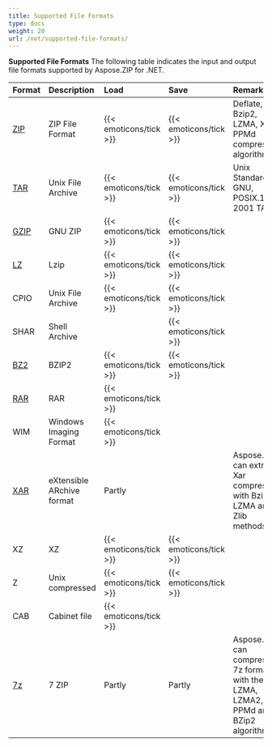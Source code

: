 ```yaml
---
title: Supported File Formats
type: docs
weight: 20
url: /net/supported-file-formats/
---
```


**Supported File Formats**
The following table indicates the input and output file formats supported by Aspose.ZIP for .NET.

|**Format**|**Description**|**Load**|**Save**|**Remarks**|
| :- | :- | :- | :- | :- |
|[ZIP](https://docs.fileformat.com/compression/zip/)|ZIP File Format|{{< emoticons/tick >}}|{{< emoticons/tick >}}|Deflate, Bzip2, LZMA, XZ or PPMd compression algorithms.|
|[TAR](https://docs.fileformat.com/compression/tar/)|Unix File Archive|{{< emoticons/tick >}}|{{< emoticons/tick >}}|Unix Standard, GNU, POSIX.1-2001 TAR|
|[GZIP](https://docs.fileformat.com/compression/gz/)|GNU ZIP|{{< emoticons/tick >}}|{{< emoticons/tick >}}| |
|[LZ](https://docs.fileformat.com/compression/lz/)|Lzip|{{< emoticons/tick >}}|{{< emoticons/tick >}}| |
|CPIO|Unix File Archive|{{< emoticons/tick >}}|{{< emoticons/tick >}}| |
|SHAR|Shell Archive| |{{< emoticons/tick >}}| |
|[BZ2](https://docs.fileformat.com/compression/bz2/)|BZIP2|{{< emoticons/tick >}}|{{< emoticons/tick >}}| |
|[RAR](https://docs.fileformat.com/compression/rar/)|RAR|{{< emoticons/tick >}}| | |
|WIM|Windows Imaging Format|{{< emoticons/tick >}}| | |
|[XAR](https://docs.fileformat.com/compression/xar/)|eXtensible ARchive format|Partly| |Aspose.ZIP can extract Xar compressed with Bzip2, LZMA and Zlib methods.|
|XZ|XZ|{{< emoticons/tick >}}|{{< emoticons/tick >}}| |
|Z|Unix compressed|{{< emoticons/tick >}}|{{< emoticons/tick >}}| |
|CAB|Cabinet file|{{< emoticons/tick >}}| | |
|[7z](https://docs.fileformat.com/compression/7z/)|7 ZIP|Partly|Partly|Aspose.ZIP can compress to 7z format with the LZMA, LZMA2, PPMd and BZip2 algorithms.|
